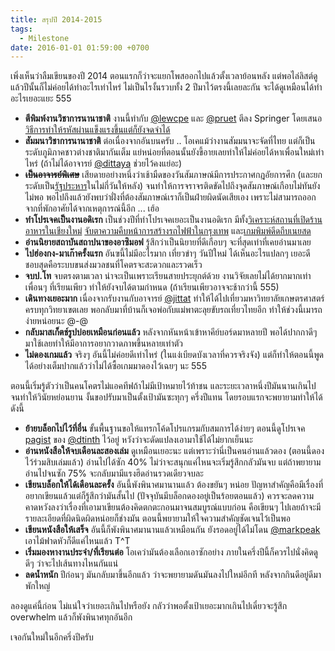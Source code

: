 ```yaml
---
title: สรุปปี 2014-2015
tags:
  - Milestone
date: 2016-01-01 01:59:00 +0700
---
```


เพิ่งเห็นว่าลืมเขียนของปี 2014 ตอนแรกก็ว่าจะแยกโพสออกไปแล้วตั้งเวลาย้อนหลัง แต่พอไล่ลิสต์ดูแล้วปีนั้นก็ไม่ค่อยได้ทำอะไรเท่าไหร่ ไม่เป็นไรงั้นรวบทั้ง 2 ปีมาไว้ตรงนี้เลยละกัน จะได้ดูเหมือนได้ทำอะไรเยอะแยะ 555

- __ตีพิมพ์งานวิชาการนานาชาติ__ งานนี้ทำกับ [@lewcpe][] และ [@pruet][] ตีลง Springer โดยเสนอ[วิธีการทำให้รหัสผ่านแข็งแรงขึ้นแต่ก็ยังจดจำได้][travel password]
- __สัมมนาวิชาการนานาชาติ__ ต่อเนื่องจากอันบนครับ .. โอเคแม้ว่างานสัมมนาจะจัดที่ไทย แต่ก็เป็นระดับภูมิภาคชาวต่างชาติมากันเต็ม แย่หน่อยที่ตอนนั้นยังขี้อายเลยทำให้ไม่ค่อยได้หาเพื่อนใหม่เท่าไหร่ (ถ้าไม่ได้อาจารย์ [@dittaya][] ช่วยไว้คงแย่อะ)
- __~~เป็นอาจารย์พิเศษ~~__ เสียดายอย่างหนึ่งว่าเช้ามืดของวันสัมภาษณ์มีการประกาศกฎอัยการศึก (และยกระดับเป็น[รัฐประหาร][2014 coup]ในไม่กี่วันให้หลัง) จนทำให้การจราจรติดขัดไปถึงจุดสัมภาษณ์เกือบไม่ทันยังไม่พอ พอไปถึงแล้วยังพบว่าฝั่งที่ต้องสัมภาษณ์เราก็เป็นฝ่ายผิดนัดเสียเอง เพราะไม่สามารถออกจากที่พักอาศัยได้จากเหตุการณ์นี้อีก ... เฮ้อ
- __ทำโปรเจคเป็นงานอดิเรก__ เป็นช่วงปีที่ทำโปรเจคเยอะเป็นงานอดิเรก มีทั้ง[วิเคราะห์สถานที่เปิดร้านอาหารในเชียงใหม่][cnx-eats] [จับตาความคืบหน้าการสร้างรถไฟฟ้าในกรุงเทพ][bkk-metro] และ[เกมพิมพ์ดีดถีบเนยสด][kick neizod]
- __อ่านนิยายสถาบันสถาปนาของอาซิมอฟ__ รู้สึกว่าเป็นนิยายที่ดีเกือบๆ จะที่สุดเท่าที่เคยอ่านมาเลย
- __ไปฮ่องกง-มาเก๊าครั้งแรก__ อันฃนี้ไม่มีอะไรมาก เที่ยวขำๆ วันปีใหม่ ได้เห็นอะไรแปลกๆ เยอะดี ชอบสุดคือระบบขนส่งมวลชนที่โคตรจะสะดวกและรวดเร็ว
- __จบป.โท__ จบตรงตามเวลา น่าจะเป็นเพราะเรียนสายประยุกต์ด้วย งานวิจัยเลยไม่ได้ยากมากเท่าเพื่อนๆ ที่เรียนเพียว ทำให้ยังจบได้ตามกำหนด (ถ้าเรียนเพียวอาจจะช้ากว่านี้ 555)
- __เดินทางเยอะมาก__ เนื่องจากรับงานกับอาจารย์ [@jittat][] ทำให้ได้ไปเที่ยวมหาวิทยาลัยเกษตรศาสตร์ครบทุกวิทยาเขตเลย พอกลับมาที่บ้านก็เจอพ่อกับแม่พาตะลุยขับรถเที่ยวไทยอีก ทำให้ช่วงนี้เมารถง่ายหน่อยนะ @-@
- __กลับมาสเก็ตช์รูปบ่อยเหมือนก่อนแล้ว__ หลังจากหันหน้าเข้าหาคีย์บอร์ดมาหลายปี พอได้ปากกาดีๆ มาใช้เลยทำให้มีอาการอยากวาดภาพขึ้นหลายเท่าตัว
- __ไม่ดองเกมแล้ว__ จริงๆ อันนี้ไม่ค่อยดีเท่าไหร่ (ในแง่เบียดบังเวลาที่ควรจริงจัง) แต่ก็ทำให้ตอนนี้พูดได้อย่างเต็มปากแล้วว่าไม่ได้ซื้อเกมมาดองไว้เฉยๆ นะ 555

ตอนนี้เริ่มรู้ตัวว่าเป็นคนโคตรไม่แอคทีฟถ้าไม่มีเป้าหมายไว้ท้าชน และระยะเวลาหนึ่งปีมันนานเกินไปจนทำให้วินัยหย่อนยาน งั้นขอปรับมาเป็นตั้งเป้ามันซะทุกๆ ครึ่งปีแทน โดยรอบแรกจะพยายามทำให้ได้ดังนี้

- __ย้ายบล็อกไปไว้ที่อื่น__ ขั้นพื้นฐานขอให้แทรกโค้ดโปรแกรมกับสมการได้ง่ายๆ ตอนนี้ดูโปรเจค [pagist][] ของ [@dtinth][] ไว้อยู่ หวังว่าจะดัดแปลงเอามาใช้ได้ไม่ยากเย็นนะ
- __อ่านหนังสือให้จบเดือนละสองเล่ม__ ดูเหมือนเยอะนะ แต่เพราะว่านี่เป็นคนอ่านแล้วดอง (ตอนนี้ดองไว้ร่วมสิบเล่มแล้ว) อ่านไปได้ซัก 40% ไม่ว่าจะสนุกแค่ไหนจะเริ่มรู้สึกกลัวมันจบ แต่ถ้าพยายามอ่านไปจนซัก 75% จะกลับมามีแรงฮึดอ่านรวดเดียวจบละ
- __เขียนบล็อกให้ได้เดือนละครั้ง__ อันนี้พังพินาศมานานแล้ว ต้องขยันๆ หน่อย ปัญหาสำคัญคือมีเรื่องที่อยากเขียนแล้วแต่ก็รู้สึกว่ามันสั้นไป (ปัจจุบันมีบล็อกดองอยู่เป็นร้อยตอนแล้ว) ควรจะลดความคาดหวังลงว่าเรื่องที่เอามาเขียนต้องคิดตกตะกอนมาจนสมบูรณ์แบบก่อน คือเขียนๆ ไปเลยถ้าจะมีรายละเอียดที่ผิดนิดผิดหน่อยก็ช่างมัน ตอนนี้พยายามให้ใจความสำคัญชัดเจนไว้เป็นพอ
- __เขียนหนังสือให้เสร็จ__ อันนี้ก็พังพินาศมานานแล้วเหมือนกัน ยังรอดอยู่ได้ไม่โดน [@markpeak][] เอาไม้ฟาดหัวก็ดีแค่ไหนแล้ว T^T
- __เริ่มมองหางานประจำ/ที่เรียนต่อ__ โอเคว่ามันต้องเลือกเอาซักอย่าง ภายในครึ่งปีนี้ก็ควรไปนั่งคิดดูดีๆ ว่าจะไปเส้นทางไหนกันแน่
- __ลดน้ำหนัก__ ปีก่อนๆ มันกลับมาขึ้นอีกแล้ว ว่าจะพยายามดันมันลงไปใหม่อีกที หลังจากกินดีอยู่ดีมาพักใหญ่

ลองดูแค่นี้ก่อน ไม่แน่ใจว่าเยอะเกินไปหรือยัง กลัวว่าพอตั้งเป้าเยอะมากเกินไปเดี๋ยวจะรู้สึก overwhelm แล้วก็พังพินาศทุกอันอีก

เจอกันใหม่ในอีกครึ่งปีครับ


[@lewcpe]: //twitter.com/lewcpe
[@pruet]: //twitter.com/pruet
[@dittaya]: //twitter.com/dittaya
[@jittat]: //twitter.com/jittat
[@dtinth]: //twitter.com/dtinth
[@markpeak]: //twitter.com/markpeak

[cnx-eats]: //neizod.github.io/cnx-eats
[bkk-metro]: //neizod.github.io/bkk-metro
[kick neizod]: //neizod.github.io/kick

[travel password]: //link.springer.com/chapter/10.1007%2F978-3-319-05476-6_41
[2014 coup]: //en.wikipedia.org/wiki/2014_Thai_coup_d%27%C3%A9tat
[pagist]: //www.pagist.info/